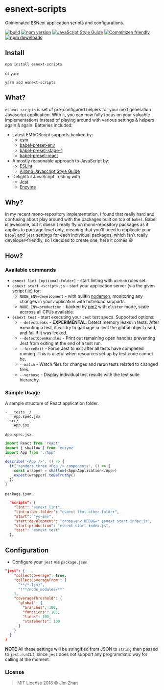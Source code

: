 # esnext-scripts

Opinionated ESNext application scripts and configurations.

[![build](https://travis-ci.org/jimzhan/esnext-scripts.svg?branch=master)](https://travis-ci.org/jimzhan/esnext-scripts)
[![npm version](https://badge.fury.io/js/esnext-scripts.svg)](https://www.npmjs.com/package/esnext-scripts)
[![JavaScript Style Guide](https://camo.githubusercontent.com/387caee7992b38dcac6cb23f87abf0ba139d7101/68747470733a2f2f696d672e736869656c64732e696f2f62616467652f636f64652532307374796c652d616972626e622d626c75652e737667)](https://github.com/airbnb/javascript)
[![Commitizen friendly](https://img.shields.io/badge/commitizen-friendly-brightgreen.svg)](http://commitizen.github.io/cz-cli/)
[![npm downloads](https://img.shields.io/npm/dt/esnext-scripts.svg)](https://www.npmjs.com/package/esnext-scripts)


## Install

```shell
npm install esnext-scripts
```

or `yarn`

```shell
yarn add esnext-scripts
```

## What?

`esnext-scripts` is set of pre-configured helpers for your next generation Javascript application. With it, you can now fully focus on your valuable implementations instead of playing around with various settings & helpers again & again. Batteries included:

- Latest EMACScript supports backed by:
  * [esm](https://github.com/standard-things/esm)
  * [babel-preset-env](https://babeljs.io/docs/en/babel-preset-env/)
  * [babel-preset-stage-1](https://babeljs.io/docs/en/babel-preset-stage-1)
  * [babel-preset-react](https://babeljs.io/docs/en/babel-preset-react)
- A mostly reasonable approach to JavaScript by:
  * [ESLint](https://eslint.org/)
  * [Airbnb Javascript Style Guide](https://github.com/airbnb/javascript)
- Delightful JavaScript Testing with
  * [Jest](https://github.com/facebook/jest)
  * [Enzyme](https://github.com/airbnb/enzyme)


## Why?

In my recent mono-repository implementation, I found that really hard and confusing about play around with the packages built on top of `babel`. Babel is awesome, but it doesn't really fly on mono-repository packages as it applies to package level only, meaning that you'll need to duplicate your `babel` and `jest` settings for each individual packages, which isn't really developer-friendly, so I decided to create one, here it comes :smiley:


## How?

### Available commands

- `esnext lint [optional-folder]` - start linting with `airbnb` rules set.
- `esnext start <script>.js` - start your application server (via the given script file) for:
  * `NODE_ENV=development` - with builtin [nodemon](https://github.com/remy/nodemon), monitoring any changes in your application with hotreload supports.
  * `NODE_ENV=production` - backed by [pm2](http://pm2.keymetrics.io/) with `cluster` mode, scale accross all CPUs available.
- `esnext test` - start executing your `Jest` test specs. Supported options:
  * `--detectLeaks` - **EXPERIMENTAL**: Detect memory leaks in tests. After executing a test, it will try to garbage collect the global object used, and fail if it was leaked.
  * `--detectOpenHandles` - Print out remaining open handles preventing Jest from exiting at the end of a test run.
  * `--forceExit` - Force Jest to exit after all tests have completed running. This is useful when resources set up by test code cannot be.
  * `--watch` - Watch files for changes and rerun tests related to changed files.
  * `--verbose` - Display individual test results with the test suite hierarchy.


### Sample Usage

A sample structure of React application folder.

```
- __tests__/
    App.spec.jsx
- src/
    App.jsx
```

`App.spec.jsx`.

```javascript
import React from 'react'
import { shallow } from 'enzyme'
import App from './App'

describe('<App />', () => {
  it('renders three <Foo /> components', () => {
    const wrapper = shallow(<App>Application</App>)
    expect(wrapper).toBeTruthy()
  })
}
```

`package.json`.

```json
  "scripts": {
    "lint": "esnext lint",
    "lint:other-folder": "esnext lint other-folder",
    "start": "yo-env",
    "start:development": "cross-env DEBUG=* esnext start index.js",
    "start:production": "esnext start index.js",
    "test": "esnext test"
  },
```


## Configuration

* Configure your `jest` via `package.json`

```json
"jest": {
    "collectCoverage": true,
    "collectCoverageFrom": [
      "**/*.{js}",
      "!**/node_modules/**"
    ],
    "coverageThreshold": {
      "global": {
        "branches": 100,
        "functions": 100,
        "lines": 100,
        "statements": 100
      }
    }
  }
}
```

**NOTE** All these settings will be stringified from JSON to `string` then passed to `jest.runCLI`, since `jest` does not support any programmatic way for calling at the moment.

### License

> MIT License 2018 © Jim Zhan
